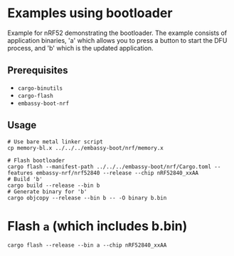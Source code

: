 # Examples using bootloader

Example for nRF52 demonstrating the bootloader. The example consists of application binaries, 'a'
which allows you to press a button to start the DFU process, and 'b' which is the updated
application.


## Prerequisites

* `cargo-binutils`
* `cargo-flash`
* `embassy-boot-nrf`

## Usage



```
# Use bare metal linker script
cp memory-bl.x ../../../embassy-boot/nrf/memory.x

# Flash bootloader
cargo flash --manifest-path ../../../embassy-boot/nrf/Cargo.toml --features embassy-nrf/nrf52840 --release --chip nRF52840_xxAA
# Build 'b'
cargo build --release --bin b
# Generate binary for 'b'
cargo objcopy --release --bin b -- -O binary b.bin
```

# Flash `a` (which includes b.bin)

```
cargo flash --release --bin a --chip nRF52840_xxAA
```
